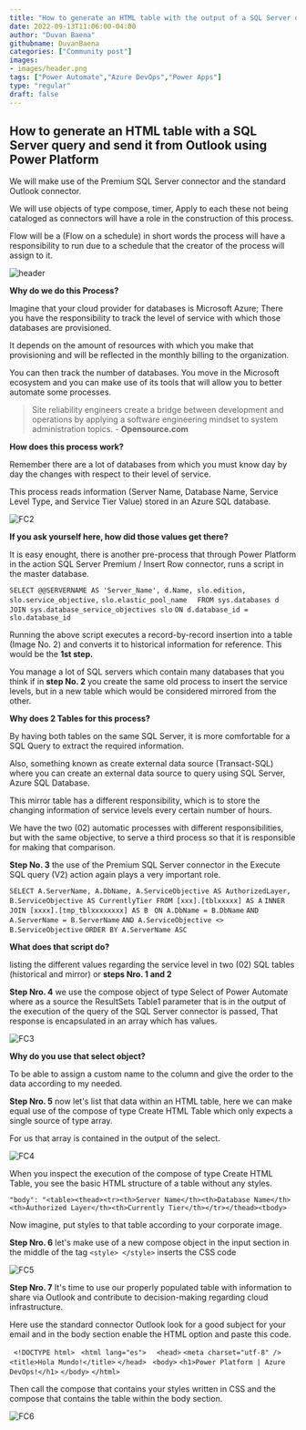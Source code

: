 ```yaml
---
title: "How to generate an HTML table with the output of a SQL Server query and send it from Outlook by using Power Platform"
date: 2022-09-13T11:06:00-04:00
author: "Duvan Baena"
githubname: DuvanBaena
categories: ["Community post"]
images:
- images/header.png
tags: ["Power Automate","Azure DevOps","Power Apps"]
type: "regular"
draft: false
---
```


## How to generate an HTML table with a SQL Server query and send it from Outlook using Power Platform

We will make use of the Premium SQL Server connector and the standard Outlook connector.

We will use objects of type compose, timer, Apply to each these not being cataloged as connectors will have a role in the construction of this process.

Flow will be a (Flow on a schedule) in short words the process will have a responsibility to run due to a schedule that the creator of the process will assign to it.

![header](images/header.png)

**Why do we do this Process?**

Imagine that your cloud provider for databases is Microsoft Azure; There you have the responsibility to track the level of service with which those databases are provisioned.

It depends on the amount of resources with which you make that provisioning and will be reflected in the monthly billing to the organization.

You can then track the number of databases.  You move in the Microsoft ecosystem and you can make use of its tools that will allow you to better automate some processes.

> Site reliability engineers create a bridge between development and operations by applying a software engineering mindset to system administration topics. - **Opensource.com**

**How does this process work?**

Remember there are a lot of databases from which you must know day by day the changes with respect to their level of service.

This process reads information (Server Name, Database Name, Service Level Type, and Service Tier Value) stored in an Azure SQL database.

![FC2](images/FC2.png)

**If you ask yourself here, how did those values get there?**

It is easy enought, there is another pre-process that through Power Platform in the action SQL Server Premium / Insert Row connector, runs a script in the master database.

`SELECT @@SERVERNAME AS 'Server_Name', d.Name, slo.edition, slo.service_objective,` `slo.elastic_pool_name  ` 
`FROM sys.databases d`
`JOIN sys.database_service_objectives slo`
`ON d.database_id = slo.database_id`

Running the above script executes a record-by-record insertion into a table (Image No. 2) and converts it to historical information for reference. This would be the **1st step.**

You manage a lot of SQL servers which contain many databases that you think if in **step No. 2** you create the same old process to insert the service levels, but in a new table which would be considered mirrored from the other.

**Why does 2 Tables for this process?**

By having both tables on the same SQL Server, it is more comfortable for a SQL Query to extract the required information.

Also, something known as create external data source (Transact-SQL) where you can create an external data source to query using SQL Server, Azure SQL Database.

This mirror table has a different responsibility, which is to store the changing information of service levels every certain number of hours.

We have the two (02) automatic processes with different responsibilities, but with the same objective, to serve a third process so that it is responsible for making that comparison.

**Step No. 3** the use of the Premium SQL Server connector in the Execute SQL query (V2) action again plays a very important role.

`SELECT A.ServerName, A.DbName, A.ServiceObjective AS AuthorizedLayer,` `B.ServiceObjective AS CurrentlyTier FROM [xxx].[tblxxxxx] AS A`
`INNER JOIN [xxxx].[tmp_tblxxxxxxxx] AS B `
`ON A.DbName = B.DbName`
`AND A.ServerName = B.ServerName`
`AND A.ServiceObjective <> B.ServiceObjective`
`ORDER BY A.ServerName ASC`

**What does that script do?**

listing the different values regarding the service level in two (02) SQL tables (historical and mirror) or **steps Nro. 1 and 2**

**Step Nro. 4** we use the compose object of type Select of Power Automate where as a source the ResultSets Table1 parameter that is in the output of the execution of the query of the SQL Server connector is passed, That response is encapsulated in an array which has values.

![FC3](images/FC3.png)

**Why do you use that select object?**

To be able to assign a custom name to the column and give the order to the data according to my needed.

**Step Nro. 5** now let's list that data within an HTML table, here we can make equal use of the compose of type Create HTML Table which only expects a single source of type array.

For us that array is contained in the output of the select.

![FC4](images/FC4.png)

When you inspect the execution of the compose of type Create HTML Table, you see the basic HTML structure of a table without any styles.

`"body": "<table><thead><tr><th>Server Name</th><th>Database Name</th><th>Authorized Layer</th><th>Currently Tier</th></tr></thead><tbody>`

Now imagine, put styles to that table according to your corporate image.

**Step Nro. 6** let's make use of a new compose object in the input section in the middle of the tag `<style> </style>` inserts the CSS code

![FC5](images/FC5.png)

**Step Nro. 7** It's time to use our properly populated table with information to share via Outlook and contribute to decision-making regarding cloud infrastructure.

Here use the standard connector Outlook look for a good subject for your email and in the body section enable the HTML option and paste this code.

 ` <!DOCTYPE html>`
 ` <html lang="es">`
  `  <head>`
      `<meta charset="utf-8" />`
    `  <title>Hola Mundo!</title>`
    `</head>`
   ` <body>`
      `<h1>Power Platform | Azure DevOps!</h1>`
    `</body>`
  `</html>`

  Then call the compose that contains your styles written in CSS and the compose that contains the table within the body section.

  ![FC6](images/FC6.png)
